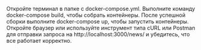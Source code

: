 Откройте терминал в папке с docker-compose.yml.
Выполните команду docker-compose build, чтобы собрать контейнеры.
После успешной сборки выполните docker-compose up, чтобы запустить контейнеры.
Откройте браузер или используйте инструмент типа cURL или Postman для отправки запроса на http://localhost:3000/news/ и убедитесь, что все работает корректно.
